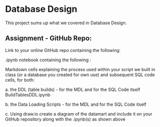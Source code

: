 # Database Design
This project sums up what we covered in Database Design.

## Assignment - GitHub Repo:

Link to your online GitHub repo containing the following:

.ipynb notebook containing the following :

Markdown cells explaining the process used within your script we built in class (or a database you created for own use) and subsequent SQL code cells, for both:

a.  the DDL (table builds) -  for the MDL and  for the SQL Code itself
    BuildTablesDDL.ipynb

b. the Data Loading Scripts -  for the MDL and for the SQL Code itself

c. Using draw.io create a diagram of the datamart and include it on your GitHub repository along with the .ipynb(s) as shown above

